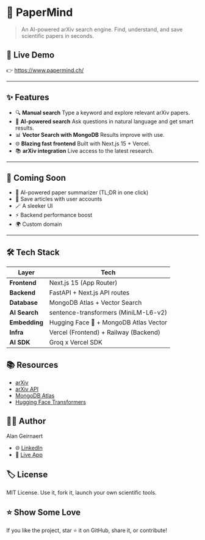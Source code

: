 # 🧠 PaperMind

> An AI-powered arXiv search engine. Find, understand, and save scientific papers in seconds.

## 🔗 Live Demo

👉 https://www.papermind.ch/

---

## ✨ Features

- 🔍 **Manual search** Type a keyword and explore relevant arXiv papers.
- 🤖 **AI-powered search** Ask questions in natural language and get smart results.
- 📊 **Vector Search with MongoDB** Results improve with use.
- 🌐 **Blazing fast frontend** Built with Next.js 15 + Vercel.
- 📚 **arXiv integration** Live access to the latest research.

---

## 🚧 Coming Soon

- 🧠 AI-powered paper summarizer (TL;DR in one click)
- 🧾 Save articles with user accounts
- 🪄 A sleeker UI
- ⚡️ Backend performance boost
- 🌍 Custom domain

---

## 🛠 Tech Stack

| Layer        | Tech                                    |
|--------------|------------------------------------------|
| **Frontend** | Next.js 15 (App Router)                  |
| **Backend**  | FastAPI + Next.js API routes             |
| **Database** | MongoDB Atlas + Vector Search            |
| **AI Search**| sentence-transformers (MiniLM-L6-v2)     |
| **Embedding**| Hugging Face 🤗 + MongoDB Atlas Vector   |
| **Infra**    | Vercel (Frontend) + Railway (Backend)    |
| **AI SDK**   | Groq x Vercel SDK                        |

## 📚 Resources
- [arXiv](https://arxiv.org/)
- [arXiv API](https://info.arxiv.org/help/api/index.html)
- [MongoDB Atlas](https://www.mongodb.com/products/platform/atlas-vector-search)
- [Hugging Face Transformers](https://huggingface.co/sentence-transformers/all-MiniLM-L6-v2)

## 👨‍💻 Author
Alan Geirnaert
- 🌐 [LinkedIn](https://www.linkedin.com/in/alan-geirnaert/)
- 🚀 [Live App](https://papermind-sigma.vercel.app/)

## 🏷 License
MIT License. Use it, fork it, launch your own scientific tools.

## ⭐️ Show Some Love
If you like the project, star ⭐ it on GitHub, share it, or contribute!
